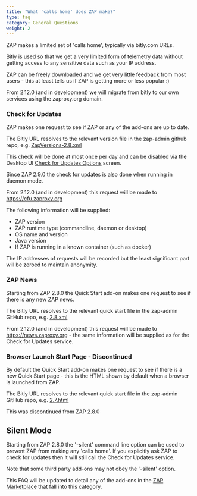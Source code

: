 ```yaml
---
title: "What 'calls home' does ZAP make?"
type: faq
category: General Questions
weight: 2
---
```


ZAP makes a limited set of 'calls home', typically via bitly.com URLs.

Bitly is used so that we get a very limited form of telemetry data without
getting access to any sensitive data such as your IP address.

ZAP can be freely downloaded and we get very little feedback from most users -
this at least tells us if ZAP is getting more or less popular :)

From 2.12.0 (and in development) we will migrate from bitly to our own services using the zaproxy.org domain.

###  Check for Updates

ZAP makes one request to see if ZAP or any of the add-ons are up to date.

The Bitly URL resolves to the relevant version file in the zap-admin github
repo, e.g. [ZapVersions-2.8.xml](https://github.com/zaproxy/zap-admin/blob/master/ZapVersions-2.8.xml)

This check will be done at most once per day and can be disabled via the
Desktop UI [Check for Updates Options](/docs/desktop/ui/dialogs/options/checkforupdates/) screen.

Since ZAP 2.9.0 the check for updates is also done when running in daemon mode.

From 2.12.0 (and in development) this request will be made to https://cfu.zaproxy.org

The following information will be supplied:

* ZAP version
* ZAP runtime type (commandline, daemon or desktop)
* OS name and version
* Java version
* If ZAP is running in a known container (such as docker)

The IP addresses of requests will be recorded but the least significant part will be zeroed to maintain anonymity.

###  ZAP News

Starting from ZAP 2.8.0 the Quick Start add-on makes one request to see if
there is any new ZAP news.

The Bitly URL resolves to the relevant quick start file in the zap-admin
GitHub repo, e.g. [2.8.xml](https://github.com/zaproxy/zap-admin/blob/master/files/news/2_8.xml)

From 2.12.0 (and in development) this request will be made to https://news.zaproxy.org - the same information will be supplied as
for the Check for Updates service.

###  Browser Launch Start Page - Discontinued

By default the Quick Start add-on makes one request to see if there is a new
Quick Start page - this is the HTML shown by default when a browser is
launched from ZAP.

The Bitly URL resolves to the relevant quick start file in the zap-admin
GitHub repo, e.g. [2.7.html](https://github.com/zaproxy/zap-admin/blob/master/files/launch/2.7.html)

This was discontinued from ZAP 2.8.0

##  Silent Mode

Starting from ZAP 2.8.0 the '-silent' command line option can be used to prevent ZAP from making any 'calls home'.
If you explicitly ask ZAP to check for updates then it will still call the Check for Updates service.

Note that some third party add-ons may not obey the '-silent' option.

This FAQ will be updated to detail any of the add-ons in the [ZAP Marketplace](/addons/)
that fall into this category.
